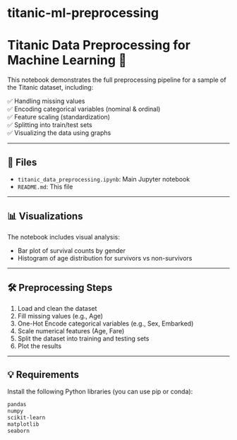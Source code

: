# titanic-ml-preprocessing
# Titanic Data Preprocessing for Machine Learning 🚢

This notebook demonstrates the full preprocessing pipeline for a sample of the Titanic dataset, including:

✅ Handling missing values  
✅ Encoding categorical variables (nominal & ordinal)  
✅ Feature scaling (standardization)  
✅ Splitting into train/test sets  
✅ Visualizing the data using graphs

---

## 📁 Files

- `titanic_data_preprocessing.ipynb`: Main Jupyter notebook
- `README.md`: This file

---

## 📊 Visualizations

The notebook includes visual analysis:
- Bar plot of survival counts by gender
- Histogram of age distribution for survivors vs non-survivors

---

## 🛠️ Preprocessing Steps

1. Load and clean the dataset
2. Fill missing values (e.g., Age)
3. One-Hot Encode categorical variables (e.g., Sex, Embarked)
4. Scale numerical features (Age, Fare)
5. Split the dataset into training and testing sets
6. Plot the results

---

## 💡 Requirements

Install the following Python libraries (you can use pip or conda):

```bash
pandas
numpy
scikit-learn
matplotlib
seaborn
